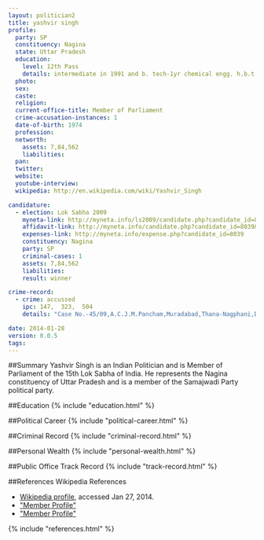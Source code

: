 ```yaml
---
layout: politician2
title: yashvir singh
profile: 
  party: SP
  constituency: Nagina
  state: Uttar Pradesh
  education: 
    level: 12th Pass
    details: intermediate in 1991 and b. tech-1yr chemical engg. h.b.t.i. kanpur-2000
  photo: 
  sex: 
  caste: 
  religion: 
  current-office-title: Member of Parliament
  crime-accusation-instances: 1
  date-of-birth: 1974
  profession: 
  networth: 
    assets: 7,84,562
    liabilities: 
  pan: 
  twitter: 
  website: 
  youtube-interview: 
  wikipedia: http://en.wikipedia.com/wiki/Yashvir_Singh

candidature: 
  - election: Lok Sabha 2009
    myneta-link: http://myneta.info/ls2009/candidate.php?candidate_id=8039
    affidavit-link: http://myneta.info/candidate.php?candidate_id=8039&scan=original
    expenses-link: http://myneta.info/expense.php?candidate_id=8039
    constituency: Nagina 
    party: SP
    criminal-cases: 1
    assets: 7,84,562
    liabilities: 
    result: winner 

crime-record: 
  - crime: accussed
    ipc: 147,  323,  504
    details: "Case No.-45/09,A.C.J.M.Pancham,Muradabad,Thana-Nagphani,District-Muradabad,State-Uttar Pradesh" 

date: 2014-01-28
version: 0.0.5
tags: 
---
```

##Summary
Yashvir Singh is an Indian Politician and is Member of Parliament of the 15th Lok Sabha of India. He represents the Nagina constituency of Uttar Pradesh and is a member of the Samajwadi Party political party.




##Education
{% include "education.html" %}


##Political Career
{% include "political-career.html" %}


##Criminal Record
{% include "criminal-record.html" %}


##Personal Wealth
{% include "personal-wealth.html" %}


##Public Office Track Record
{% include "track-record.html" %}


##References
Wikipedia References
- [Wikipedia profile]({{page.profile.wikipedia}}), accessed Jan 27, 2014.
- ["Member Profile"][wiki1]
- ["Member Profile"][wiki2]

[wiki1]: http://164.100.47.132/LssNew/members/former_Biography.aspx?mpsno=4264
[wiki2]: http://ceouttarpradesh.nic.in/005_PC_Statistics_English.aspx


{% include "references.html" %}